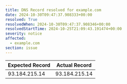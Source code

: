 ```yaml
---
title: DNS Record resolved for example.com
date: 2024-10-30T09:47:37.908333+00:00
resolved: True
resolvedWhen: 2024-10-30T09:47:37.908346+00:00
resolvedStartTime: 2024-10-25T21:09:43.191474+00:00
severity: notice
affected:
  - example.com
section: issue
---
```


| Expected Record  | Actual Record  |
|------------------|----------------|
| 93.184.215.14 | 93.184.215.14 |
